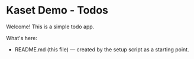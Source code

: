 # Kaset Demo - Todos

Welcome! This is a simple todo app.

What's here:
- README.md (this file) — created by the setup script as a starting point.
